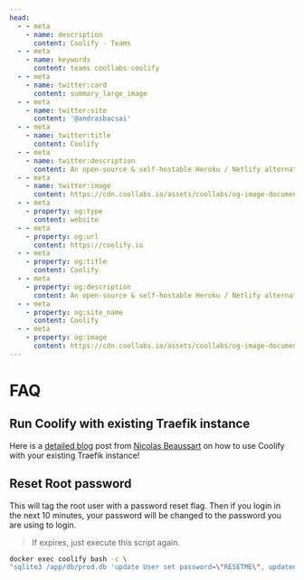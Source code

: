 ```yaml
---
head:
  - - meta
    - name: description
      content: Coolify - Teams
  - - meta
    - name: keywords
      content: teams coollabs coolify 
  - - meta
    - name: twitter:card
      content: summary_large_image
  - - meta
    - name: twitter:site
      content: '@andrasbacsai'
  - - meta
    - name: twitter:title
      content: Coolify
  - - meta
    - name: twitter:description
      content: An open-source & self-hostable Heroku / Netlify alternative.
  - - meta
    - name: twitter:image
      content: https://cdn.coollabs.io/assets/coollabs/og-image-documentation.png
  - - meta
    - property: og:type
      content: website
  - - meta
    - property: og:url
      content: https://coolify.io
  - - meta
    - property: og:title
      content: Coolify
  - - meta
    - property: og:description
      content: An open-source & self-hostable Heroku / Netlify alternative.
  - - meta
    - property: og:site_name
      content: Coolify
  - - meta
    - property: og:image
      content: https://cdn.coollabs.io/assets/coollabs/og-image-documentation.png
---
```

# FAQ

## Run Coolify with existing Traefik instance

Here is a [detailed blog](https://beaussan.io/blog/coolify-into-existing-traefik) post from [Nicolas Beaussart](https://twitter.com/beaussan) on how to use Coolify with your existing Traefik instance!

## Reset Root password
This will tag the root user with a password reset flag. Then if you login in the
next 10 minutes, your password will be changed to the password you are using to
login.

> If expires, just execute this script again.

```bash
docker exec coolify bash -c \ 
"sqlite3 /app/db/prod.db 'update User set password=\"RESETME\", updatedAt=`date +%s%N|cut -b1-13` where id=0'"
```